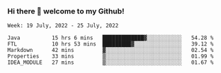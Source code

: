 ### Hi there 👋 welcome to my Github! 

<!--START_SECTION:waka-->
```text
Week: 19 July, 2022 - 25 July, 2022

Java          15 hrs 6 mins   █████████████▓░░░░░░░░░░░   54.28 % 
FTL           10 hrs 53 mins  █████████▓░░░░░░░░░░░░░░░   39.12 % 
Markdown      42 mins         ▓░░░░░░░░░░░░░░░░░░░░░░░░   02.54 % 
Properties    33 mins         ▒░░░░░░░░░░░░░░░░░░░░░░░░   01.99 % 
IDEA_MODULE   27 mins         ▒░░░░░░░░░░░░░░░░░░░░░░░░   01.67 % 
```
<!--END_SECTION:waka-->
